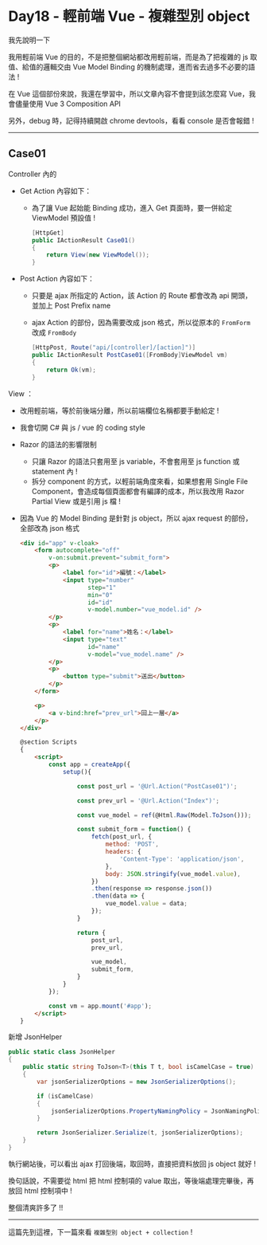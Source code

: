# Day18 - 輕前端 Vue - 複雜型別 object

我先說明一下

我用輕前端 Vue 的目的，不是把整個網站都改用輕前端，而是為了把複雜的 js 取值、給值的邏輯交由 Vue Model Binding 的機制處理，進而省去過多不必要的語法 !

在 Vue 這個部份來說，我還在學習中，所以文章內容不會提到該怎麼寫 Vue，我會儘量使用 Vue 3  Composition API 

另外，debug 時，記得持續開啟 chrome devtools，看看 console 是否會報錯 !

---

## Case01

Controller 內的

- Get Action 內容如下：
  - 為了讓 Vue 起始能 Binding 成功，進入 Get 頁面時，要一併給定 ViewModel 預設值 !

    ```csharp
    [HttpGet]
    public IActionResult Case01()
    {
        return View(new ViewModel());
    }
    ```

- Post Action 內容如下：

  - 只要是 ajax 所指定的 Action，該 Action 的 Route 都會改為 api 開頭，並加上 Post Prefix name
  - ajax Action 的部份，因為需要改成 json 格式，所以從原本的 `FromForm` 改成 `FromBody`

    ```csharp
    [HttpPost, Route("api/[controller]/[action]")]
    public IActionResult PostCase01([FromBody]ViewModel vm)
    {
        return Ok(vm);
    }
    ```

View ：

- 改用輕前端，等於前後端分離，所以前端欄位名稱都要手動給定 !
- 我會切開 C# 與 js / vue 的 coding style
- Razor 的語法的影響限制
  - 只讓 Razor 的語法只套用至 js variable，不會套用至 js function 或 statement 內 !
  - 拆分 component 的方式，以輕前端角度來看，如果想套用 Single File Component，會造成每個頁面都會有編譯的成本，所以我改用 Razor Partial View 或是引用 js 檔 !
- 因為 Vue 的 Model Binding 是針對 js object，所以 ajax request 的部份，全部改為 json 格式

    ```html
    <div id="app" v-cloak>
        <form autocomplete="off"
            v-on:submit.prevent="submit_form">
            <p>
                <label for="id">編號：</label>
                <input type="number"
                       step="1"
                       min="0"
                       id="id"
                       v-model.number="vue_model.id" />
            </p>
            <p>
                <label for="name">姓名：</label>
                <input type="text"
                       id="name"
                       v-model="vue_model.name" />
            </p>
            <p>
                <button type="submit">送出</button>
            </p>
        </form>

        <p>
            <a v-bind:href="prev_url">回上一層</a>
        </p>
    </div>

    @section Scripts
    {
        <script>
            const app = createApp({
                setup(){

                    const post_url = '@Url.Action("PostCase01")';

                    const prev_url = '@Url.Action("Index")';

                    const vue_model = ref(@Html.Raw(Model.ToJson()));

                    const submit_form = function() {
                        fetch(post_url, {
                            method: 'POST',
                            headers: {
                                'Content-Type': 'application/json',
                            },
                            body: JSON.stringify(vue_model.value),
                        })
                        .then(response => response.json())
                        .then(data => {
                            vue_model.value = data;
                        });
                    }

                    return {
                        post_url,
                        prev_url,

                        vue_model,
                        submit_form,
                    }
                }
            });

            const vm = app.mount('#app');
        </script>
    }
    ```

新增 JsonHelper

```csharp
public static class JsonHelper
{
    public static string ToJson<T>(this T t, bool isCamelCase = true)
    {
        var jsonSerializerOptions = new JsonSerializerOptions();

        if (isCamelCase)
        {
            jsonSerializerOptions.PropertyNamingPolicy = JsonNamingPolicy.CamelCase;
        }

        return JsonSerializer.Serialize(t, jsonSerializerOptions);
    }
}
```

執行網站後，可以看出 ajax 打回後端，取回時，直接把資料放回 js object 就好 !

換句話說，不需要從 html 把 html 控制項的 value 取出，等後端處理完畢後，再放回 html 控制項中 !

整個清爽許多了 !!

---

這篇先到這裡，下一篇來看 `複雜型別 object + collection` !
